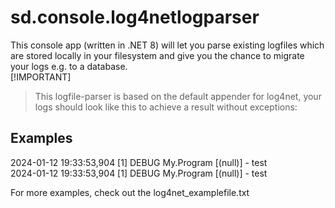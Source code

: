 # sd.console.log4netlogparser
This console app (written in .NET 8) will let you parse existing logfiles which are stored locally in your filesystem and give you the chance to migrate your logs e.g. to a database.  
[!IMPORTANT]
> This logfile-parser is based on the default appender for log4net, your logs should look like this to achieve a result without exceptions:
## Examples
2024-01-12 19:33:53,904 [1] DEBUG My.Program [(null)] - test  
2024-01-12 19:33:53,904 [1] DEBUG My.Program [(null)] - test  
  
For more examples, check out the log4net_examplefile.txt